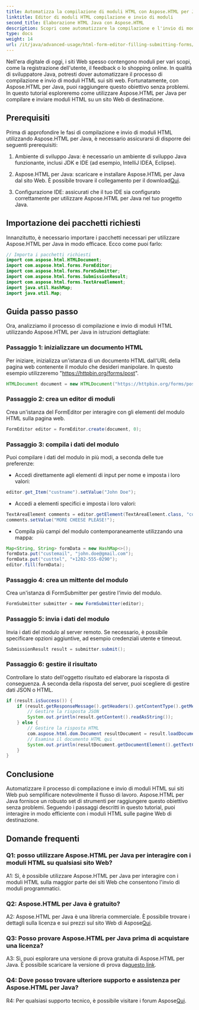 ```yaml
---
title: Automatizza la compilazione di moduli HTML con Aspose.HTML per Java
linktitle: Editor di moduli HTML compilazione e invio di moduli
second_title: Elaborazione HTML Java con Aspose.HTML
description: Scopri come automatizzare la compilazione e l'invio di moduli HTML con Aspose.HTML per Java. Semplifica l'interazione web con questo tutorial.
type: docs
weight: 14
url: /it/java/advanced-usage/html-form-editor-filling-submitting-forms/
---
```

Nell'era digitale di oggi, i siti Web spesso contengono moduli per vari scopi, come la registrazione dell'utente, il feedback o lo shopping online. In qualità di sviluppatore Java, potresti dover automatizzare il processo di compilazione e invio di moduli HTML sui siti web. Fortunatamente, con Aspose.HTML per Java, puoi raggiungere questo obiettivo senza problemi. In questo tutorial esploreremo come utilizzare Aspose.HTML per Java per compilare e inviare moduli HTML su un sito Web di destinazione.

## Prerequisiti

Prima di approfondire le fasi di compilazione e invio di moduli HTML utilizzando Aspose.HTML per Java, è necessario assicurarsi di disporre dei seguenti prerequisiti:

1. Ambiente di sviluppo Java: è necessario un ambiente di sviluppo Java funzionante, inclusi JDK e IDE (ad esempio, IntelliJ IDEA, Eclipse).

2.  Aspose.HTML per Java: scaricare e installare Aspose.HTML per Java dal sito Web. È possibile trovare il collegamento per il download[Qui](https://releases.aspose.com/html/java/).

3. Configurazione IDE: assicurati che il tuo IDE sia configurato correttamente per utilizzare Aspose.HTML per Java nel tuo progetto Java.

## Importazione dei pacchetti richiesti

Innanzitutto, è necessario importare i pacchetti necessari per utilizzare Aspose.HTML per Java in modo efficace. Ecco come puoi farlo:

```java
// Importa i pacchetti richiesti
import com.aspose.html.HTMLDocument;
import com.aspose.html.forms.FormEditor;
import com.aspose.html.forms.FormSubmitter;
import com.aspose.html.forms.SubmissionResult;
import com.aspose.html.forms.TextAreaElement;
import java.util.HashMap;
import java.util.Map;
```

## Guida passo passo

Ora, analizziamo il processo di compilazione e invio di moduli HTML utilizzando Aspose.HTML per Java in istruzioni dettagliate:

### Passaggio 1: inizializzare un documento HTML

Per iniziare, inizializza un'istanza di un documento HTML dall'URL della pagina web contenente il modulo che desideri manipolare. In questo esempio utilizzeremo "https://httpbin.org/forms/post".

```java
HTMLDocument document = new HTMLDocument("https://httpbin.org/forms/post");
```

### Passaggio 2: crea un editor di moduli

Crea un'istanza del FormEditor per interagire con gli elementi del modulo HTML sulla pagina web.

```java
FormEditor editor = FormEditor.create(document, 0);
```

### Passaggio 3: compila i dati del modulo

Puoi compilare i dati del modulo in più modi, a seconda delle tue preferenze:

- Accedi direttamente agli elementi di input per nome e imposta i loro valori:

```java
editor.get_Item("custname").setValue("John Doe");
```

- Accedi a elementi specifici e imposta i loro valori:

```java
TextAreaElement comments = editor.getElement(TextAreaElement.class, "comments");
comments.setValue("MORE CHEESE PLEASE!");
```

- Compila più campi del modulo contemporaneamente utilizzando una mappa:

```java
Map<String, String> formData = new HashMap<>();
formData.put("custemail", "john.doe@gmail.com");
formData.put("custtel", "+1202-555-0290");
editor.fill(formData);
```

### Passaggio 4: crea un mittente del modulo

Crea un'istanza di FormSubmitter per gestire l'invio del modulo.

```java
FormSubmitter submitter = new FormSubmitter(editor);
```

### Passaggio 5: invia i dati del modulo

Invia i dati del modulo al server remoto. Se necessario, è possibile specificare opzioni aggiuntive, ad esempio credenziali utente e timeout.

```java
SubmissionResult result = submitter.submit();
```

### Passaggio 6: gestire il risultato

Controllare lo stato dell'oggetto risultato ed elaborare la risposta di conseguenza. A seconda della risposta del server, puoi scegliere di gestire dati JSON o HTML.

```java
if (result.isSuccess()) {
    if (result.getResponseMessage().getHeaders().getContentType().getMediaType().equals("application/json")) {
        // Gestire la risposta JSON
        System.out.println(result.getContent().readAsString());
    } else {
        // Gestire la risposta HTML
        com.aspose.html.dom.Document resultDocument = result.loadDocument();
        // Esamina il documento HTML qui
        System.out.println(resultDocument.getDocumentElement().getTextContent());
    }
}
```

## Conclusione

Automatizzare il processo di compilazione e invio di moduli HTML sui siti Web può semplificare notevolmente il flusso di lavoro. Aspose.HTML per Java fornisce un robusto set di strumenti per raggiungere questo obiettivo senza problemi. Seguendo i passaggi descritti in questo tutorial, puoi interagire in modo efficiente con i moduli HTML sulle pagine Web di destinazione.

## Domande frequenti

### Q1: posso utilizzare Aspose.HTML per Java per interagire con i moduli HTML su qualsiasi sito Web?

A1: Sì, è possibile utilizzare Aspose.HTML per Java per interagire con i moduli HTML sulla maggior parte dei siti Web che consentono l'invio di moduli programmatici.

### Q2: Aspose.HTML per Java è gratuito?

 A2: Aspose.HTML per Java è una libreria commerciale. È possibile trovare i dettagli sulla licenza e sui prezzi sul sito Web di Aspose[Qui](https://purchase.aspose.com/buy).

### Q3: Posso provare Aspose.HTML per Java prima di acquistare una licenza?

 A3: Sì, puoi esplorare una versione di prova gratuita di Aspose.HTML per Java. È possibile scaricare la versione di prova da[questo link](https://releases.aspose.com/).

### Q4: Dove posso trovare ulteriore supporto e assistenza per Aspose.HTML per Java?

 R4: Per qualsiasi supporto tecnico, è possibile visitare i forum Aspose[Qui](https://forum.aspose.com/).